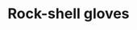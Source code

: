 ---
layout: item
title: Rock-shell gloves
item-id: 6151
datatable: true
id: 6151
name: "Rock-shell gloves"
members: true
lowalch: 260
highalch: 390
examine: "Fremennik gloves stitched together from rock crab shell shards."
monsters:
  - id: 2261
    name: "Giant Rock Crab"
    members: true
    combat_level: 137
    wiki_url: "https://oldschool.runescape.wiki/w/Giant_Rock_Crab"
    drops:
      - quantity: "1"
        rarity: 0.015625
        drop_requirements: null
  - id: 7266
    name: "King Sand Crab"
    members: true
    combat_level: 107
    wiki_url: "https://oldschool.runescape.wiki/w/King_Sand_Crab#Active"
    drops:
      - quantity: "1"
        rarity: 0.015625
        drop_requirements: null
---